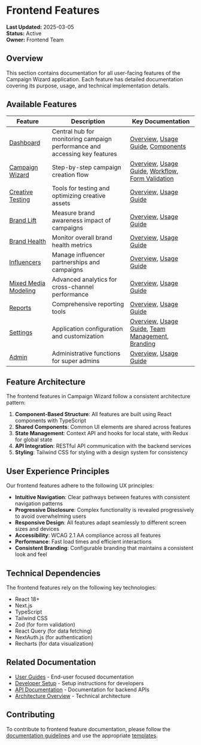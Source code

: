 # Frontend Features

**Last Updated:** 2025-03-05  
**Status:** Active  
**Owner:** Frontend Team

## Overview

This section contains documentation for all user-facing features of the Campaign Wizard application. Each feature has detailed documentation covering its purpose, usage, and technical implementation details.

## Available Features

| Feature | Description | Key Documentation |
|---------|-------------|------------------|
| [Dashboard](./dashboard/overview.md) | Central hub for monitoring campaign performance and accessing key features | [Overview](./dashboard/overview.md), [Usage Guide](./dashboard/usage.md), [Components](./dashboard/components.md) |
| [Campaign Wizard](./campaign-wizard/overview.md) | Step-by-step campaign creation flow | [Overview](./campaign-wizard/overview.md), [Usage Guide](./campaign-wizard/usage.md), [Workflow](./campaign-wizard/workflow.md), [Form Validation](./campaign-wizard/form-validation.md) |
| [Creative Testing](./creative-testing/overview.md) | Tools for testing and optimizing creative assets | [Overview](./creative-testing/overview.md), [Usage Guide](./creative-testing/usage.md) |
| [Brand Lift](./brand-lift/overview.md) | Measure brand awareness impact of campaigns | [Overview](./brand-lift/overview.md), [Usage Guide](./brand-lift/usage.md) |
| [Brand Health](./brand-health/overview.md) | Monitor overall brand health metrics | [Overview](./brand-health/overview.md), [Usage Guide](./brand-health/usage.md) |
| [Influencers](./influencers/overview.md) | Manage influencer partnerships and campaigns | [Overview](./influencers/overview.md), [Usage Guide](./influencers/usage.md) |
| [Mixed Media Modeling](./mmm/overview.md) | Advanced analytics for cross-channel performance | [Overview](./mmm/overview.md), [Usage Guide](./mmm/usage.md) |
| [Reports](./reports/overview.md) | Comprehensive reporting tools | [Overview](./reports/overview.md), [Usage Guide](./reports/usage.md) |
| [Settings](./settings/overview.md) | Application configuration and customization | [Overview](./settings/overview.md), [Usage Guide](./settings/usage.md), [Team Management](./settings/team-management.md), [Branding](./settings/branding.md) |
| [Admin](./admin/overview.md) | Administrative functions for super admins | [Overview](./admin/overview.md), [Usage Guide](./admin/usage.md) |

## Feature Architecture

The frontend features in Campaign Wizard follow a consistent architecture pattern:

1. **Component-Based Structure**: All features are built using React components with TypeScript
2. **Shared Components**: Common UI elements are shared across features
3. **State Management**: Context API and hooks for local state, with Redux for global state
4. **API Integration**: RESTful API communication with the backend services
5. **Styling**: Tailwind CSS for styling with a design system for consistency

## User Experience Principles

Our frontend features adhere to the following UX principles:

- **Intuitive Navigation**: Clear pathways between features with consistent navigation patterns
- **Progressive Disclosure**: Complex functionality is revealed progressively to avoid overwhelming users
- **Responsive Design**: All features adapt seamlessly to different screen sizes and devices
- **Accessibility**: WCAG 2.1 AA compliance across all features
- **Performance**: Fast load times and efficient interactions
- **Consistent Branding**: Configurable branding that maintains a consistent look and feel

## Technical Dependencies

The frontend features rely on the following key technologies:

- React 18+
- Next.js
- TypeScript
- Tailwind CSS
- Zod (for form validation)
- React Query (for data fetching)
- NextAuth.js (for authentication)
- Recharts (for data visualization)

## Related Documentation

- [User Guides](../guides/user/getting-started.md) - End-user focused documentation
- [Developer Setup](../guides/developer/setup.md) - Setup instructions for developers
- [API Documentation](../features-backend/apis/overview.md) - Documentation for backend APIs
- [Architecture Overview](../features-backend/architecture/overview.md) - Technical architecture

## Contributing

To contribute to frontend feature documentation, please follow the [documentation guidelines](../CONTRIBUTING.md) and use the appropriate [templates](../templates/feature.md). 